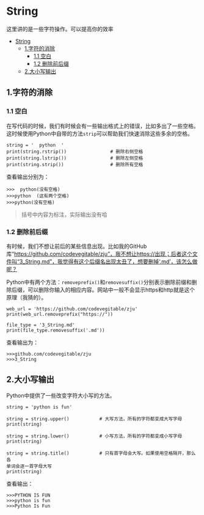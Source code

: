 # String

  这里讲的是一些字符操作。可以提高你的效率

- [String](#string)
  - [1.字符的消除](#1字符的消除)
    - [1.1 空白](#11-空白)
    - [1.2 删除前后缀](#12-删除前后缀)
  - [2.大小写输出](#2大小写输出)
## 1.字符的消除
### 1.1 空白
  在写代码的时候，我们有时候会有一些输出格式上的错误，比如多出了一些空格。这时候使用Python中自带的方法```strip```可以帮助我们快速消除这些多余的空格。
  ```
  string = '  python  '
  print(string.rstrip())                # 删除右侧空格
  print(string.lstrip())                # 删除左侧空格
  print(string.strip())                 # 删除所有空格
  ```
  查看输出分别为：
  ```
  >>>  python(没有空格)
  >>>python  (这有两个空格)
  >>>python(没有空格)
  ```
  > 括号中内容为标注，实际输出没有哈

### 1.2 删除前后缀
  有时候，我们不想让前后的某些信息出现。比如我的GitHub库“https://github.com/codevegitable/zju”，我不想让https://出现；后者这个文件叫“3_String.md”，我觉得有这个后缀名出现太丑了，想要删掉‘.md’，该怎么做呢？

  Python中有两个方法：```removeprefix()```和```removesuffix()```分别表示删除前缀和删除后缀，可以删除你输入的相应内容。网站中一般不会显示https和http就是这个原理（我猜的）。
  ```
  web_url = 'https://github.com/codevegitable/zju'
  print(web_url.removeprefix("https://"))

  file_type = '3_String.md'
  print(file_type.removesuffix('.md'))
  ```
  查看输出为：
  ```
  >>>github.com/codevegitable/zju
  >>>3_String
  ```

## 2.大小写输出
  Python中提供了一些改变字符大小写的方法。
  ```
  string = 'python is fun'

  string = string.upper()           # 大写方法，所有的字符都变成大写字母
  print(string)

  string = string.lower()           # 小写方法，所有的字符都变成小写字母
  print(string)

  string = string.title()           # 只有首字母会大写。如果使用空格隔开，那么各
  单词会逐一首字母大写
  print(string)
  ```
  查看输出：
  ```
  >>>PYTHON IS FUN
  >>>python is fun
  >>>Python Is Fun
  ```